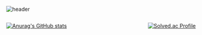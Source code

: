 ![header](https://capsule-render.vercel.app/api?type=waving&color=gradient&height=300&section=header&text=Winning-Bean&fontSize=90&animation=fadeIn&fontAlignY=37&desc=SeungBeen%20Wee)

<div style="display:flex; justify-content: space-between;">
  
  [![Anurag's GitHub stats](https://github-readme-stats.vercel.app/api?username=Winning-Bean&show_icons=true&icon_color=fff&bg_color=30,e96443,904e95&title_color=fff&text_color=fff)](https://github.com/anuraghazra/github-readme-stats)
  <!-- [![Top Langs](https://github-readme-stats.vercel.app/api/top-langs/?username=Winning-Bean)](https://github.com/anuraghazra/github-readme-stats) -->
  [![Solved.ac Profile](http://mazassumnida.wtf/api/v2/generate_badge?boj=wsb0722)](https://solved.ac/wsb0722)
  
 </div>
